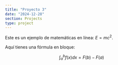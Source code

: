 ```yaml
---
title: "Proyecto 3"
date: "2024-12-28"
section: Projects
type: project
---
```


Este es un ejemplo de matemáticas en línea: $E = mc^2$.

Aquí tienes una fórmula en bloque:

$$
\int_a^b f(x) dx = F(b) - F(a)
$$
